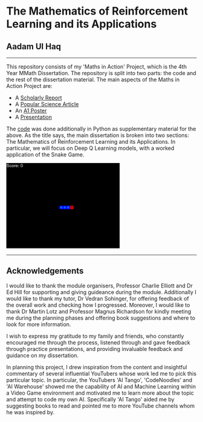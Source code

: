# The Mathematics of Reinforcement Learning and its Applications
## Aadam Ul Haq
---
This repository consists of my 'Maths in Action' Project, which is the 4th Year MMath Dissertation. 
The repository is split into two parts: the code and the rest of the dissertation material.
The main aspects of the Maths in Action Project are:
  - A [Scholarly Report](Dissertation/Scholarly%20Report%20(Main%20Dissertation).pdf)
  - A [Popular Science Article](Dissertation/Popular%20Science%20Article.pdf)
  - An [A1 Poster](Dissertation/Poster.pdf)
  - A [Presentation](Dissertation/Presentation%20(PDF).pdf)

The [code](Code) was done additionally in Python as supplementary material for the above. 
As the title says, the main dissertation is broken into two sections: The Mathematics of Reinforcement Learning and its Applications. In particular, we will focus on Deep Q Learning models, with a worked application of the Snake Game.

<img src="Code/Example/140.gif" alt="alt text" width="300">

---

## Acknowledgements

I would like to thank the module organisers, Professor Charlie Elliott and Dr Ed Hill for supporting and giving guideance during the module. Additionally I would like to thank my tutor, Dr Vedran Sohinger, for offering feedback of the overall work and checking how I progressed. Moreover, I would like to thank Dr Martin Lotz and Professor Magnus Richardson for kindly meeting me during the planning phases and offering book suggestions and where to look for more information.

I wish to express my gratitude to my family and friends, who constantly encouraged me through the process, listened through and gave feedback through practice presentations, and providing invaluable feedback and guidance on my dissertation.

In planning this project, I drew inspiration from the content and insightful commentary of several influential YouTubers whose work led me to pick this particular topic. In particular, the YouTubers 'AI Tango', 'CodeNoodles' and 'AI Warehouse' showed me the capability of AI and Machine Learning within a Video Game environment and motivated me to learn more about the topic and attempt to code my own AI. Specifically 'AI Tango' aided me by suggesting books to read and pointed me to more YouTube channels whom he was inspired by.
